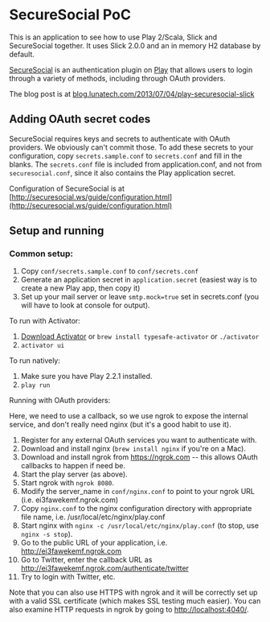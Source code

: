 # SecureSocial PoC

This is an application to see how to use Play 2/Scala, Slick and SecureSocial together.  It uses Slick 2.0.0 and an
in memory H2 database by default.

[SecureSocial](http://securesocial.ws) is an authentication plugin on [Play](http://playframework.com) that allows users
to login through a variety of methods, including through OAuth providers.

The blog post is at [blog.lunatech.com/2013/07/04/play-securesocial-slick](blog.lunatech.com/2013/07/04/play-securesocial-slick)

## Adding OAuth secret codes

SecureSocial requires keys and secrets to authenticate with OAuth providers. We obviously can't commit those.
To add these secrets to your configuration, copy `secrets.sample.conf` to `secrets.conf` and fill in the blanks.
The `secrets.conf` file is included from application.conf, and not from `securesocial.conf`, since it also contains the Play application secret.

Configuration of SecureSocial is at [http://securesocial.ws/guide/configuration.html](http://securesocial.ws/guide/configuration.html)

## Setup and running

### Common setup:

1. Copy `conf/secrets.sample.conf` to `conf/secrets.conf`
1. Generate an application secret in `application.secret` (easiest way is to create a new Play app, then copy it)
1. Set up your mail server or leave `smtp.mock=true` set in secrets.conf (you will have to look at console for output).

To run with Activator:

1. [Download Activator](http://typesafe.com/platform/getstarted) or `brew install typesafe-activator` or `./activator`
1. `activator ui`

To run natively:

1. Make sure you have Play 2.2.1 installed.
1. `play run`

Running with OAuth providers:

Here, we need to use a callback, so we use ngrok to expose the internal service, and don't really need nginx (but it's
a good habit to use it).

1. Register for any external OAuth services you want to authenticate with.
1. Download and install nginx (`brew install nginx` if you're on a Mac).
1. Download and install ngrok from https://ngrok.com -- this allows OAuth callbacks to happen if need be.
1. Start the play server (as above).
1. Start ngrok with `ngrok 8080`.
1. Modify the server_name in `conf/nginx.conf` to point to your ngrok URL (i.e. ei3fawekemf.ngrok.com)
1. Copy `nginx.conf` to the nginx configuration directory with appropriate file name, i.e. /usr/local/etc/nginx/play.conf
1. Start nginx with `nginx -c /usr/local/etc/nginx/play.conf` (to stop, use `nginx -s stop`).
1. Go to the public URL of your application, i.e. http://ei3fawekemf.ngrok.com
1. Go to Twitter, enter the callback URL as http://ei3fawekemf.ngrok.com/authenticate/twitter
1. Try to login with Twitter, etc.

Note that you can also use HTTPS with ngrok and it will be correctly set up with a valid SSL certificate (which makes
SSL testing much easier).  You can also examine HTTP requests in ngrok by going to [http://localhost:4040/](http://localhost:4040/).